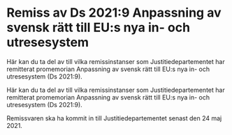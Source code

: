 # Remiss av Ds 2021:9 Anpassning av svensk rätt till EU:s nya in- och utresesystem

Här kan du ta del av till vilka remissinstanser som Justitiedepartementet har remitterat promemorian Anpassning av svensk rätt till EU:s nya in- och utresesystem (Ds 2021:9).

Här kan du ta del av till vilka remissinstanser som Justitiedepartementet har remitterat promemorian Anpassning av svensk rätt till EU:s nya in- och utresesystem (Ds 2021:9).

Remissvaren ska ha kommit in till Justitiedepartementet senast den 24 maj 2021.
